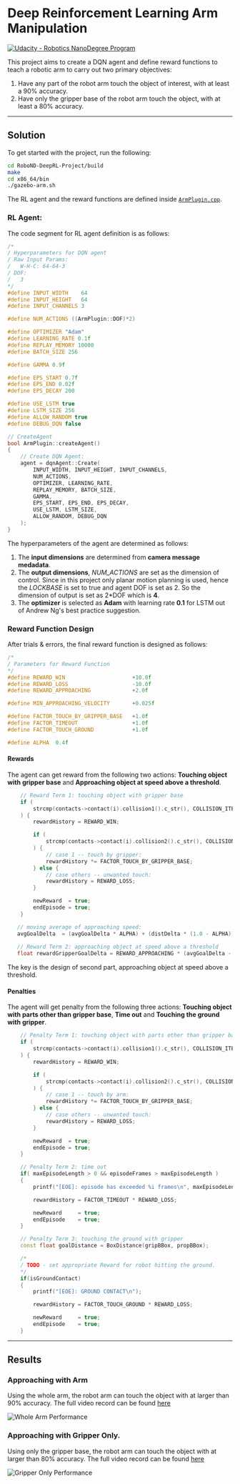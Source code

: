
# Deep Reinforcement Learning Arm Manipulation

[![Udacity - Robotics NanoDegree Program](https://s3-us-west-1.amazonaws.com/udacity-robotics/Extra+Images/RoboND_flag.png)](https://www.udacity.com/robotics)

[//]: # (Written by Ge Yao, 6th, April, 2019)

This project aims to create a DQN agent and define reward functions to teach a robotic arm to carry out two primary objectives:

1. Have any part of the robot arm touch the object of interest, with at least a 90% accuracy.
2. Have only the gripper base of the robot arm touch the object, with at least a 80% accuracy.

---

## Solution

To get started with the project, run the following:

``` bash
cd RoboND-DeepRL-Project/build
make
cd x86_64/bin
./gazebo-arm.sh
```

The RL agent and the reward functions are defined inside [`ArmPlugin.cpp`](gazebo/ArmPlugin.cpp).

### RL Agent:

The code segment for RL agent definition is as follows:

```c++
/*
/ Hyperparameters for DQN agent
/ Raw Input Params:
/   W-H-C: 64-64-3
/ DOF:
/   3
*/
#define INPUT_WIDTH    64
#define INPUT_HEIGHT   64
#define INPUT_CHANNELS 3

#define NUM_ACTIONS ((ArmPlugin::DOF)*2)

#define OPTIMIZER "Adam"
#define LEARNING_RATE 0.1f
#define REPLAY_MEMORY 10000
#define BATCH_SIZE 256

#define GAMMA 0.9f

#define EPS_START 0.7f
#define EPS_END 0.02f
#define EPS_DECAY 200

#define USE_LSTM true
#define LSTM_SIZE 256
#define ALLOW_RANDOM true
#define DEBUG_DQN false

// CreateAgent
bool ArmPlugin::createAgent()
{
	// Create DQN Agent:
	agent = dqnAgent::Create(
		INPUT_WIDTH, INPUT_HEIGHT, INPUT_CHANNELS, 
		NUM_ACTIONS, 
		OPTIMIZER, LEARNING_RATE, 
		REPLAY_MEMORY, BATCH_SIZE, 
		GAMMA, 
		EPS_START, EPS_END, EPS_DECAY, 
		USE_LSTM, LSTM_SIZE, 
		ALLOW_RANDOM, DEBUG_DQN
	);
}
```
The hyperparameters of the agent are determined as follows:

1. The **input dimensions** are determined from **camera message medadata**. 
2. The **output dimensions**, *NUM_ACTIONS* are set as the dimension of control. Since in this project only planar motion planning is used, hence the *LOCKBASE* is set to true and agent DOF is set as 2. So the dimension of output is set as 2*DOF which is **4**.
3. The **optimizer** is selected as **Adam** with learning rate **0.1** for LSTM out of Andrew Ng's best practice suggestion.

### Reward Function Design

After trials & errors, the final reward function is designed as follows:

```c++
/*
/ Parameters for Reward Function
*/
#define REWARD_WIN                     +10.0f
#define REWARD_LOSS                    -10.0f
#define REWARD_APPROACHING             +2.0f

#define MIN_APPROACHING_VELOCITY       +0.025f

#define FACTOR_TOUCH_BY_GRIPPER_BASE   +1.0f
#define FACTOR_TIMEOUT                 +1.0f
#define FACTOR_TOUCH_GROUND            +1.0f

#define ALPHA  0.4f
```

#### Rewards

The agent can get reward from the following two actions: **Touching object with gripper base** and **Approaching object at speed above a threshold**.

```c++
    // Reward Term 1: touching object with gripper base
    if (
        strcmp(contacts->contact(i).collision1().c_str(), COLLISION_ITEM) == 0
    ) {
        rewardHistory = REWARD_WIN;

        if (
            strcmp(contacts->contact(i).collision2().c_str(), COLLISION_GRIPPER_BASE) == 0
        ) {
            // case 1 -- touch by gripper:
            rewardHistory *= FACTOR_TOUCH_BY_GRIPPER_BASE;
        } else {
            // case others -- unwanted touch:
            rewardHistory = REWARD_LOSS;
        }

        newReward  = true;
        endEpisode = true;
    }	
```

```c++
   // moving average of approaching speed:
   avgGoalDelta  = (avgGoalDelta * ALPHA) + (distDelta * (1.0 - ALPHA));
   
   // Reward Term 2: approaching object at speed above a threshold
   float rewardGripperGoalDelta = REWARD_APPROACHING * (avgGoalDelta - MIN_APPROACHING_VELOCITY);
```

The key is the design of second part, approaching object at speed above a threshold.

#### Penalties

The agent will get penalty from the following three actions: **Touching object with parts other than gripper base**, **Time out** and **Touching the ground with gripper**.

```c++
    // Penalty Term 1: touching object with parts other than gripper base
    if (
        strcmp(contacts->contact(i).collision1().c_str(), COLLISION_ITEM) == 0
    ) {
        rewardHistory = REWARD_WIN;

        if (
            strcmp(contacts->contact(i).collision2().c_str(), COLLISION_GRIPPER_BASE) == 0
        ) {
            // case 1 -- touch by arm:
            rewardHistory *= FACTOR_TOUCH_BY_GRIPPER_BASE;
        } else {
            // case others -- unwanted touch:
            rewardHistory = REWARD_LOSS;
        }

        newReward  = true;
        endEpisode = true;
    }		
```

```c++
    // Penalty Term 2: time out
	if( maxEpisodeLength > 0 && episodeFrames > maxEpisodeLength )
	{
		printf("[EOE]: episode has exceeded %i frames\n", maxEpisodeLength);

		rewardHistory = FACTOR_TIMEOUT * REWARD_LOSS;

		newReward     = true;
		endEpisode    = true;
	}
```

```c++
    // Penalty Term 3: touching the ground with gripper
    const float goalDistance = BoxDistance(gripBBox, propBBox); 

    /*
    / TODO - set appropriate Reward for robot hitting the ground.
    */
    if(isGroundContact)
    {
        printf("[EOE]: GROUND CONTACT\n");

        rewardHistory = FACTOR_TOUCH_GROUND * REWARD_LOSS;

        newReward     = true;
        endEpisode    = true;
    }
```

---

## Results

### Approaching with Arm

Using the whole arm, the robot arm can touch the object with at larger than 90% accuracy. The full video record can be found [here](docs/videos/01-arm-approaching.mp4)

<img src="docs/images/01-arm-approaching.png" alt="Whole Arm Performance">

### Approaching with Gripper Only.

Using only the gripper base, the robot arm can touch the object with at larger than 80% accuracy. The full video record can be found [here](docs/videos/02-gripper-grasping.mp4)

<img src="docs/images/02-gripper-grasping.png" alt="Gripper Only Performance">

